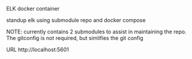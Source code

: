 ELK docker container

standup elk using submodule repo and docker compose


NOTE: currently contains 2 submodules to assist in maintaining 
      the repo. The gitconfig is not required, but simlifies the
      git config 

URL  http://localhost:5601




